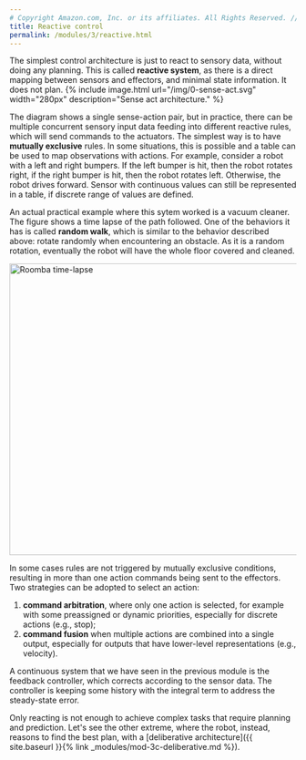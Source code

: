 ```yaml
---
# Copyright Amazon.com, Inc. or its affiliates. All Rights Reserved. // SPDX-License-Identifier: CC-BY-SA-4.0
title: Reactive control
permalink: /modules/3/reactive.html
---
```


The simplest control architecture is just to react to sensory data, without doing any planning. This is called **reactive system**, as there is a direct mapping between sensors and effectors, and minimal state information. It does not plan.
{% include image.html url="/img/0-sense-act.svg" width="280px" description="Sense act architecture." %}

The diagram shows a single sense-action pair, but in practice, there can be multiple concurrent sensory input data feeding into different reactive rules, which will send commands to the actuators. The simplest way is to have **mutually exclusive** rules. In some situations, this is possible and a table can be used to map observations with actions. For example, consider a robot with a left and right bumpers. If the left bumper is hit, then the robot rotates right, if the right bumper is hit, then the robot rotates left. Otherwise, the robot drives forward. Sensor with continuous values can still be represented in a table, if discrete range of values are defined.

An actual practical example where this sytem worked is a vacuum cleaner. The figure shows a time lapse of the path followed. One of the behaviors it has is called **random walk**, which is similar to the behavior described above: rotate randomly when encountering an obstacle. As it is a random rotation, eventually the robot will have the whole floor covered and cleaned.

<a title="Chris Bartle / CC BY (https://creativecommons.org/licenses/by/2.0)" href="https://commons.wikimedia.org/wiki/File:Roomba_time-lapse.jpg"><img width="512" alt="Roomba time-lapse" src="https://upload.wikimedia.org/wikipedia/commons/thumb/7/77/Roomba_time-lapse.jpg/512px-Roomba_time-lapse.jpg"></a>

In some cases rules are not triggered by mutually exclusive conditions, resulting in more than one action commands being sent to the effectors. Two strategies can be adopted to select an action:
1. **command arbitration**, where only one action is selected, for example with some preassigned or dynamic priorities, especially for discrete actions (e.g., stop);
2. **command fusion** when multiple actions are combined into a single output, especially for outputs that have lower-level representations (e.g., velocity).


A continuous system that we have seen in the previous module is the feedback controller, which corrects according to the sensor data. The controller is keeping some history with the integral term to address the steady-state error.

Only reacting is not enough to achieve complex tasks that require planning and prediction. Let's see the other extreme, where the robot, instead, reasons to find the best plan, with a [deliberative architecture]({{ site.baseurl }}{% link _modules/mod-3c-deliberative.md %}).
